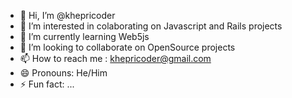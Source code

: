 - 👋 Hi, I’m @khepricoder
- 👀 I’m interested in colaborating on Javascript and Rails projects
- 🌱 I’m currently learning Web5js
- 💞️ I’m looking to collaborate on OpenSource projects
- 📫 How to reach me : khepricoder@gmail.com
- 😄 Pronouns: He/Him
- ⚡ Fun fact: ...

<!---
khepricoder/khepricoder is a ✨ special ✨ repository because its `README.md` (this file) appears on your GitHub profile.
You can click the Preview link to take a look at your changes.
--->
